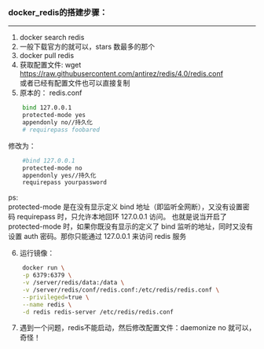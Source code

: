 ### docker_redis的搭建步骤：
-------

1. docker search redis   
2. 一般下载官方的就可以，stars 数最多的那个
3. docker pull redis
4. 获取配置文件: wget https://raw.githubusercontent.com/antirez/redis/4.0/redis.conf   
   或者已经有配置文件也可以直接复制 
5. 原本的： redis.conf 
```bash
    bind 127.0.0.1
    protected-mode yes
    appendonly no//持久化
    # requirepass foobared
```
   修改为： 
```bash
    #bind 127.0.0.1
    protected-mode no
    appendonly yes//持久化
    requirepass yourpassword
```
   ps:   
   protected-mode 是在没有显示定义 bind 地址（即监听全网断），又没有设置密码 requirepass
   时，只允许本地回环 127.0.0.1 访问。 也就是说当开启了 protected-mode 时，如果你既没有显示的定义了 bind
   监听的地址，同时又没有设置 auth 密码。那你只能通过 127.0.0.1 来访问 redis 服务
   
6. 运行镜像：
```bash
    docker run \
    -p 6379:6379 \
    -v /server/redis/data:/data \
    -v /server/redis/conf/redis.conf:/etc/redis/redis.conf \
    --privileged=true \
    --name redis \
    -d redis redis-server /etc/redis/redis.conf

```  
7. 遇到一个问题，redis不能启动，然后修改配置文件：daemonize no 就可以，奇怪！
   
